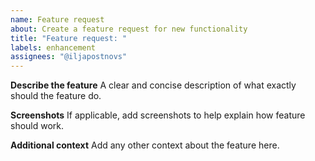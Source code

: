 ```yaml
---
name: Feature request
about: Create a feature request for new functionality
title: "Feature request: "
labels: enhancement
assignees: "@iljapostnovs"
---
```


**Describe the feature**
A clear and concise description of what exactly should the feature do.

**Screenshots**
If applicable, add screenshots to help explain how feature should work.

**Additional context**
Add any other context about the feature here.
